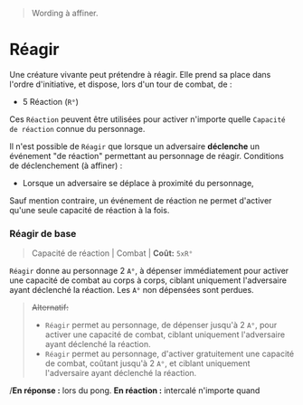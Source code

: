 > Wording à affiner.

# Réagir

Une créature vivante peut prétendre à réagir.
Elle prend sa place dans l'ordre d'initiative, et dispose, lors d'un tour de combat, de :
* 5 Réaction (`R°`)

Ces `Réaction` peuvent être utilisées pour activer n'importe quelle `Capacité de réaction` connue du personnage.

Il n'est possible de `Réagir` que lorsque un adversaire **déclenche** un événement "de réaction" permettant au personnage de réagir. 
Conditions de déclenchement (à affiner) :
- Lorsque un adversaire se déplace à proximité du personnage,

Sauf mention contraire, un événement de réaction ne permet d'activer qu'une seule capacité de réaction à la fois. 

### Réagir de base

> Capacité de réaction  | Combat |
> **Coût:** `5xR°`

`Réagir` donne au personnage 2 `A°`, à  dépenser immédiatement pour activer une capacité de combat au corps à corps, ciblant uniquement l'adversaire ayant déclenché la réaction. Les `A°` non dépensées sont perdues.

> ~~Alternatif:~~
> - `Réagir` permet au personnage, de dépenser jusqu'à 2 `A°`, pour activer une capacité de combat, ciblant uniquement l'adversaire ayant déclenché la réaction.
> - `Réagir` permet au personnage, d'activer gratuitement une capacité de combat, coûtant jusqu'à 2 `A°`, et ciblant uniquement l'adversaire ayant déclenché la réaction.

/**En réponse :** lors du pong. 
**En réaction :** intercalé n'importe quand
